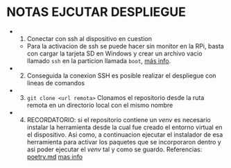 # NOTAS EJCUTAR DESPLIEGUE

- 1. Conectar con ssh al dispositivo en cuestion    
    - Para la activacion de ssh se puede hacer sin monitor en la RPi, basta con cargar la tarjeta SD en Windows y crear un archivo vacio llamado `ssh` en la particion llamada `boot`, [más info](https://www.raspberrypi.org/documentation/remote-access/ssh/).
- 2. Conseguida la conexion SSH es posible realizar el despliegue con lineas de comandos
- 3. `git clone <url remota>` Clonamos el repositorio desde la ruta remota en un directorio local con el mismo nombre
- 4. RECORDATORIO: si el repositorio contiene un _venv_ es necesario instalar la herramienta desde la cual fue creado
     el entorno virtual en el dispositivo. Asi como, a continuacion ejecutar el instalador de esa herramienta para activar
     los paquetes que se incorporaron dentro y asi poder ejecutar el _venv_ tal y como se guardo.
        Referencias: [poetry.md](poetry.md)
                     [mas info](https://docs.python.org/3/library/venv.html#venv-def)